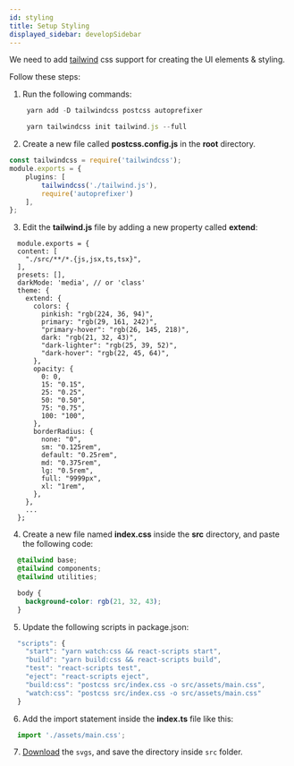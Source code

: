 ```yaml
---
id: styling
title: Setup Styling
displayed_sidebar: developSidebar
---
```


We need to add [tailwind](https://tailwindcss.com/docs/guides/create-react-app) css support for creating the UI elements & styling.

Follow these steps:

1. Run the following commands:

   ```ts
    yarn add -D tailwindcss postcss autoprefixer
   ```  

   ```ts
    yarn tailwindcss init tailwind.js --full
   ```

2. Create a new file called **postcss.config.js** in the **root** directory.

  ```ts
  const tailwindcss = require('tailwindcss');
  module.exports = {
      plugins: [
          tailwindcss('./tailwind.js'),
          require('autoprefixer')
      ],
  };
  ```

3. Edit the **tailwind.js** file by adding a new property called **extend**:

  ```tsx
    module.exports = {
    content: [
      "./src/**/*.{js,jsx,ts,tsx}",
    ],
    presets: [],
    darkMode: 'media', // or 'class'
    theme: {
      extend: {
        colors: {
          pinkish: "rgb(224, 36, 94)",
          primary: "rgb(29, 161, 242)",
          "primary-hover": "rgb(26, 145, 218)",
          dark: "rgb(21, 32, 43)",
          "dark-lighter": "rgb(25, 39, 52)",
          "dark-hover": "rgb(22, 45, 64)",
        },
        opacity: {
          0: 0,
          15: "0.15",
          25: "0.25",
          50: "0.50",
          75: "0.75",
          100: "100",
        },
        borderRadius: {
          none: "0",
          sm: "0.125rem",
          default: "0.25rem",
          md: "0.375rem",
          lg: "0.5rem",
          full: "9999px",
          xl: "1rem",
        },
      },
      ...
    };
  ```

4. Create a new file named **index.css** inside the **src** directory, and paste the following code:  

  ```css
    @tailwind base;
    @tailwind components;
    @tailwind utilities;

    body {
      background-color: rgb(21, 32, 43);
    }
  ```

5. Update the following scripts in package.json:

  ```ts
    "scripts": {
      "start": "yarn watch:css && react-scripts start",
      "build": "yarn build:css && react-scripts build",
      "test": "react-scripts test",
      "eject": "react-scripts eject",
      "build:css": "postcss src/index.css -o src/assets/main.css",
      "watch:css": "postcss src/index.css -o src/assets/main.css"
    } 
  ```

6. Add the import statement inside the **index.ts** file like this:

  ```ts
    import './assets/main.css';
  ```

7. [Download](https://drive.google.com/drive/folders/1l6t06P1aJqTCM7vi5rU6qIhwxeHc3_WR?usp=sharing) the `svgs`, and save the directory inside `src` folder.
